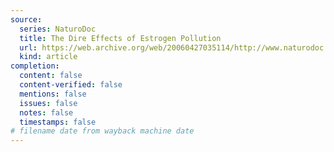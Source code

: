 ```yaml
---
source:
  series: NaturoDoc
  title: The Dire Effects of Estrogen Pollution
  url: https://web.archive.org/web/20060427035114/http://www.naturodoc.com/library/hormones/estrogen_pollution.htm
  kind: article
completion:
  content: false
  content-verified: false
  mentions: false
  issues: false
  notes: false
  timestamps: false
# filename date from wayback machine date
---
```

